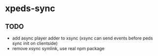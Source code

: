 # xpeds-sync

## TODO

- add async player adder to xsync (xsync can send events before peds sync init on clientside)
- remove xsync symlink, use real npm package
